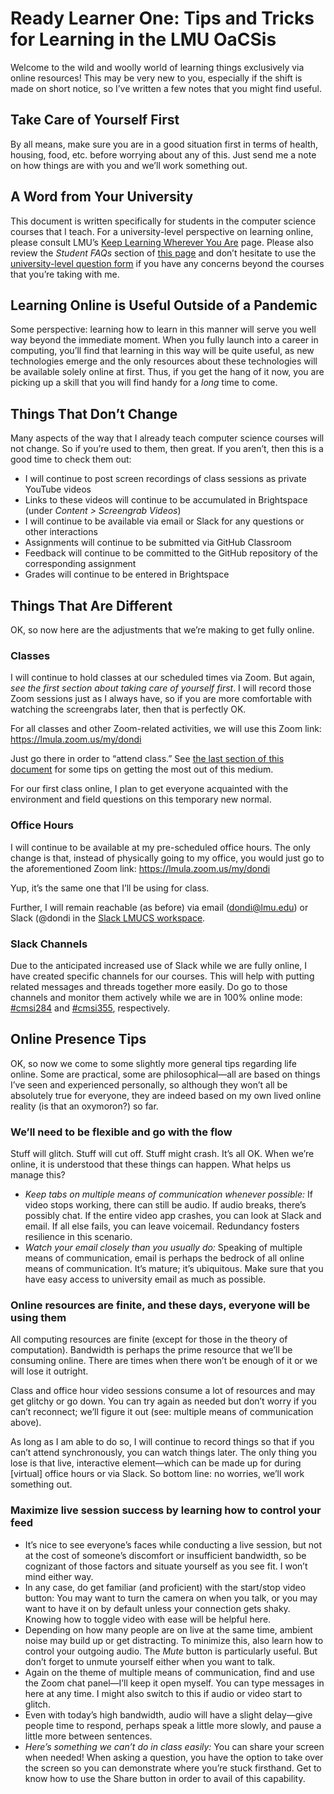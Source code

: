 # Ready Learner One: Tips and Tricks for Learning in the LMU OaCSis
Welcome to the wild and woolly world of learning things exclusively via online resources! This may be very new to you, especially if the shift is made on short notice, so I’ve written a few notes that you might find useful.

## Take Care of Yourself First
By all means, make sure you are in a good situation first in terms of health, housing, food, etc. before worrying about any of this. Just send me a note on how things are with you and we’ll work something out.

## A Word from Your University
This document is written specifically for students in the computer science courses that I teach. For a university-level perspective on learning online, please consult LMU’s [Keep Learning Wherever You Are](https://its.lmu.edu/whatwedo/computingsoftware/keeplearning/) page. Please also review the _Student FAQs_ section of [this page](https://www.lmu.edu/coronavirus/) and don’t hesitate to use the [university-level question form](https://www.lmu.edu/coronavirus/questions/) if you have any concerns beyond the courses that you’re taking with me.

## Learning Online is Useful Outside of a Pandemic
Some perspective: learning how to learn in this manner will serve you well way beyond the immediate moment. When you fully launch into a career in computing, you’ll find that learning in this way will be quite useful, as new technologies emerge and the only resources about these technologies will be available solely online at first. Thus, if you get the hang of it now, you are picking up a skill that you will find handy for a _long_ time to come.

## Things That Don’t Change
Many aspects of the way that I already teach computer science courses will not change. So if you’re used to them, then great. If you aren’t, then this is a good time to check them out:
* I will continue to post screen recordings of class sessions as private YouTube videos
* Links to these videos will continue to be accumulated in Brightspace (under _Content > Screengrab Videos_)
* I will continue to be available via email or Slack for any questions or other interactions
* Assignments will continue to be submitted via GitHub Classroom
* Feedback will continue to be committed to the GitHub repository of the corresponding assignment
* Grades will continue to be entered in Brightspace

## Things That Are Different
OK, so now here are the adjustments that we’re making to get fully online.

### Classes
I will continue to hold classes at our scheduled times via Zoom. But again, _see the first section about taking care of yourself first_. I will record those Zoom sessions just as I always have, so if you are more comfortable with watching the screengrabs later, then that is perfectly OK.

For all classes and other Zoom-related activities, we will use this Zoom link: https://lmula.zoom.us/my/dondi

Just go there in order to “attend class.” See [the last section of this document](#maximize-live-session-success-by-learning-how-to-control-your-feed) for some tips on getting the most out of this medium.

For our first class online, I plan to get everyone acquainted with the environment and field questions on this temporary new normal.

### Office Hours
I will continue to be available at my pre-scheduled office hours. The only change is that, instead of physically going to my office, you would just go to the aforementioned Zoom link: https://lmula.zoom.us/my/dondi

Yup, it’s the same one that I’ll be using for class.

Further, I will remain reachable (as before) via email (dondi@lmu.edu) or Slack (@dondi in the [Slack LMUCS workspace](https://lmucs.slack.com).

### Slack Channels
Due to the anticipated increased use of Slack while we are fully online, I have created specific channels for our courses. This will help with putting related messages and threads together more easily. Do go to those channels and monitor them actively while we are in 100% online mode: [#cmsi284](https://lmucs.slack.com/archives/CV6PX0RBP) and [#cmsi355](https://lmucs.slack.com/archives/CV8KCB2HM), respectively.

## Online Presence Tips
OK, so now we come to some slightly more general tips regarding life online. Some are practical, some are philosophical—all are based on things I’ve seen and experienced personally, so although they won’t all be absolutely true for everyone, they are indeed based on my own lived online reality (is that an oxymoron?) so far.

### We’ll need to be flexible and go with the flow
Stuff will glitch. Stuff will cut off. Stuff might crash. It’s all OK. When we’re online, it is understood that these things can happen. What helps us manage this?
* _Keep tabs on multiple means of communication whenever possible:_ If video stops working, there can still be audio. If audio breaks, there’s possibly chat. If the entire video app crashes, you can look at Slack and email. If all else fails, you can leave voicemail. Redundancy fosters resilience in this scenario.
* _Watch your email closely than you usually do:_ Speaking of multiple means of communication, email is perhaps the bedrock of all online means of communication. It’s mature; it’s ubiquitous. Make sure that you have easy access to university email as much as possible.

### Online resources are finite, and these days, everyone will be using them
All computing resources are finite (except for those in the theory of computation). Bandwidth is perhaps the prime resource that we’ll be consuming online. There are times when there won’t be enough of it or we will lose it outright.

Class and office hour video sessions consume a lot of resources and may get glitchy or go down. You can try again as needed but don’t worry if you can’t reconnect; we’ll figure it out (see: multiple means of communication above).

As long as I am able to do so, I will continue to record things so that if you can’t attend synchronously, you can watch things later. The only thing you lose is that live, interactive element—which can be made up for during \[virtual\] office hours or via Slack. So bottom line: no worries, we’ll work something out.

### Maximize live session success by learning how to control your feed
* It’s nice to see everyone’s faces while conducting a live session, but not at the cost of someone’s discomfort or insufficient bandwidth, so be cognizant of those factors and situate yourself as you see fit. I won’t mind either way.
* In any case, do get familiar (and proficient) with the start/stop video button: You may want to turn the camera on when you talk, or you may want to have it on by default unless your connection gets shaky. Knowing how to toggle video with ease will be helpful here.
* Depending on how many people are on live at the same time, ambient noise may build up or get distracting. To minimize this, also learn how to control your outgoing audio. The _Mute_ button is particularly useful. But don’t forget to unmute yourself either when you want to talk.
* Again on the theme of multiple means of communication, find and use the Zoom chat panel—I’ll keep it open myself. You can type messages in here at any time. I might also switch to this if audio or video start to glitch.
* Even with today’s high bandwidth, audio will have a slight delay—give people time to respond, perhaps speak a little more slowly, and pause a little more between sentences.
* _Here’s something we can’t do in class easily:_ You can share your screen when needed! When asking a question, you have the option to take over the screen so you can demonstrate where you’re stuck firsthand. Get to know how to use the Share button in order to avail of this capability.

